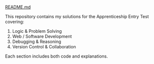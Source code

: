 [README.md](https://github.com/user-attachments/files/22925507/README.md)

This repository contains my solutions for the Apprenticeship Entry Test covering:
1. Logic & Problem Solving  
2. Web / Software Development  
3. Debugging & Reasoning  
4. Version Control & Collaboration

Each section includes both code and explanations.
